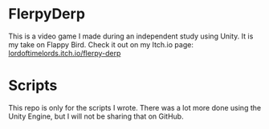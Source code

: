 # FlerpyDerp
 This is a video game I made during an independent study using Unity. It 
is my take on Flappy Bird. Check it out on my Itch.io page: 
[lordoftimelords.itch.io/flerpy-derp](https://lordoftimelords.itch.io/flerpy-derp)

# Scripts
This repo is only for the scripts I wrote. There was a lot more done using the Unity Engine, but I will not be sharing that on GitHub.
